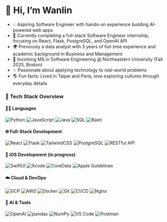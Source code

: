 # 👋 Hi, I’m Wanlin

- 💡 Aspiring Software Engineer with hands-on experience building AI-powered web apps
- 🧠 Currently completing a full-stack Software Engineer internship, focusing on React, Flask, PostgreSQL, and OpenAI API
- 🌍 Previously a data analyst with 3 years of full-time experience and academic background in Business and Management
- 🌱 Incoming MS in Software Engineering @ Northeastern University (Fall 2025, Boston)
- ✨ Passionate about applying technology to real-world problems
- 🌎 Fun facts: Lived in Taipei and Paris, love exploring cultures through everyday details

### 🔧 Tech Stack Overview

#### 🧑‍💻 Languages
![Python](https://img.shields.io/badge/Python-3776AB?style=flat-square&logo=python&logoColor=white)
![JavaScript](https://img.shields.io/badge/JavaScript-F7DF1E?style=flat-square&logo=javascript&logoColor=black)
![Java](https://img.shields.io/badge/Java-007396?style=flat-square&logo=java&logoColor=white)
![SQL](https://img.shields.io/badge/SQL-4479A1?style=flat-square&logo=postgresql&logoColor=white)
![Bash](https://img.shields.io/badge/Bash-4EAA25?style=flat-square&logo=gnu-bash&logoColor=white)

#### 🌐 Full-Stack Development
![React](https://img.shields.io/badge/React-61DAFB?style=flat-square&logo=react&logoColor=black)
![Flask](https://img.shields.io/badge/Flask-000000?style=flat-square&logo=flask&logoColor=white)
![TailwindCSS](https://img.shields.io/badge/Tailwind_CSS-38B2AC?style=flat-square&logo=tailwind-css&logoColor=white)
![PostgreSQL](https://img.shields.io/badge/PostgreSQL-336791?style=flat-square&logo=postgresql&logoColor=white)
![RESTful API](https://img.shields.io/badge/RESTful%20API-FF6F61?style=flat-square&logo=api&logoColor=white)

#### 📱 iOS Development (in progress)
![SwiftUI](https://img.shields.io/badge/SwiftUI-FA7343?style=flat-square&logo=swift&logoColor=white)
![Xcode](https://img.shields.io/badge/Xcode-1575F9?style=flat-square&logo=xcode&logoColor=white)
![CoreData](https://img.shields.io/badge/CoreData-1D1D1F?style=flat-square&logo=apple&logoColor=white)
![Apple Guidelines](https://img.shields.io/badge/Apple%20HIG-000000?style=flat-square&logo=apple&logoColor=white)

#### ☁️ Cloud & DevOps
![GCP](https://img.shields.io/badge/GCP-4285F4?style=flat-square&logo=google-cloud&logoColor=white)
![AWS](https://img.shields.io/badge/AWS-232F3E?style=flat-square&logo=amazon-aws&logoColor=white)
![Docker](https://img.shields.io/badge/Docker-2496ED?style=flat-square&logo=docker&logoColor=white)
![Git](https://img.shields.io/badge/Git-F05032?style=flat-square&logo=git&logoColor=white)
![CI/CD](https://img.shields.io/badge/CI%2FCD-20BEFF?style=flat-square&logo=github-actions&logoColor=white)
![Nginx](https://img.shields.io/badge/Nginx-009639?style=flat-square&logo=nginx&logoColor=white)

#### 🤖 AI & Tools
![OpenAI](https://img.shields.io/badge/OpenAI-412991?style=flat-square&logo=openai&logoColor=white)
![pandas](https://img.shields.io/badge/pandas-150458?style=flat-square&logo=pandas&logoColor=white)
![NumPy](https://img.shields.io/badge/NumPy-013243?style=flat-square&logo=numpy&logoColor=white)
![VS Code](https://img.shields.io/badge/VS%20Code-007ACC?style=flat-square&logo=visual-studio-code&logoColor=white)
![Postman](https://img.shields.io/badge/Postman-FF6C37?style=flat-square&logo=postman&logoColor=white)
